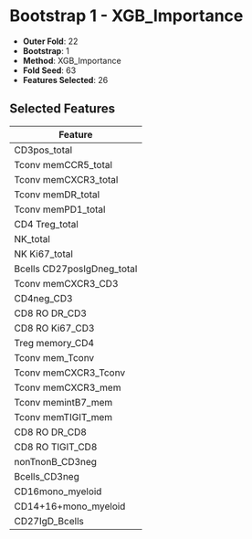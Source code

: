 # Bootstrap 1 - XGB_Importance

- **Outer Fold**: 22
- **Bootstrap**: 1
- **Method**: XGB_Importance
- **Fold Seed**: 63
- **Features Selected**: 26

## Selected Features

| Feature |
|---------|
| CD3pos_total |
| Tconv memCCR5_total |
| Tconv memCXCR3_total |
| Tconv memDR_total |
| Tconv memPD1_total |
| CD4 Treg_total |
| NK_total |
| NK Ki67_total |
| Bcells CD27posIgDneg_total |
| Tconv memCXCR3_CD3 |
| CD4neg_CD3 |
| CD8 RO DR_CD3 |
| CD8  RO Ki67_CD3 |
| Treg memory_CD4 |
| Tconv mem_Tconv |
| Tconv memCXCR3_Tconv |
| Tconv memCXCR3_mem |
| Tconv memintB7_mem |
| Tconv memTIGIT_mem |
| CD8 RO DR_CD8 |
| CD8 RO TIGIT_CD8 |
| nonTnonB_CD3neg |
| Bcells_CD3neg |
| CD16mono_myeloid |
| CD14+16+mono_myeloid |
| CD27IgD_Bcells |
